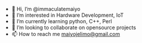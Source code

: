 - 👋 Hi, I’m @immaculatemaiyo
- 👀 I’m interested in Hardware Development, IoT
- 🌱 I’m currently learning python, C++, Perl
- 💞️ I’m looking to collaborate on opensource projects
- 📫 How to reach me maiyojelimo@gmail.com

<!---
immaculatemaiyo/immaculatemaiyo is a ✨ special ✨ repository because its `README.md` (this file) appears on your GitHub profile.
You can click the Preview link to take a look at your changes.
--->
